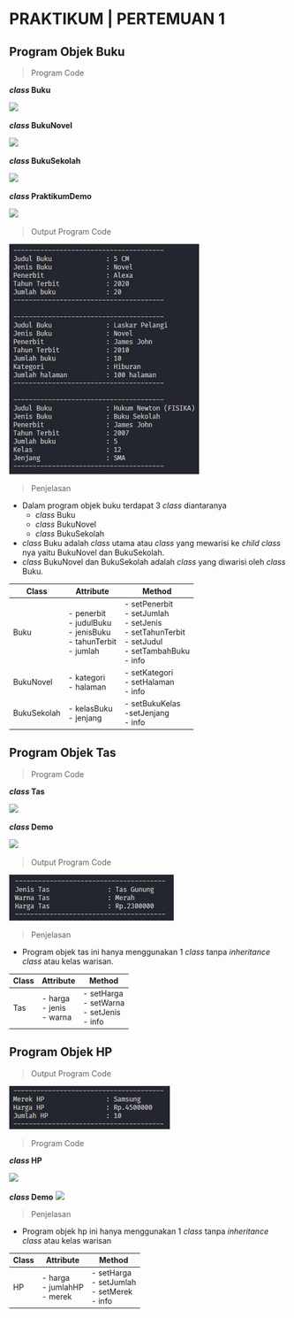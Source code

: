# PRAKTIKUM | PERTEMUAN 1

## Program Objek Buku

> Program Code

**_class_ Buku**

![](images/code-buku.JPG)

**_class_ BukuNovel**

![](images/code-buku-novel.JPG)

**_class_ BukuSekolah**

![](images/code-buku-sekolah.JPG)

**_class_ PraktikumDemo**

![](images/code-demo-1.JPG)

> Output Program Code

![](images/output-objek-buku.JPG)

> Penjelasan

- Dalam program objek buku terdapat 3 _class_ diantaranya
  - _class_ Buku
  - _class_ BukuNovel
  - _class_ BukuSekolah
- _class_ Buku adalah _class_ utama atau _class_ yang mewarisi ke _child class_ nya yaitu BukuNovel dan BukuSekolah.
- _class_ BukuNovel dan BukuSekolah adalah _class_ yang diwarisi oleh _class_ Buku.

| Class       | Attribute                                                                     | Method                                                                                                                |
| ----------- | ----------------------------------------------------------------------------- | --------------------------------------------------------------------------------------------------------------------- |
| Buku        | - penerbit <br> - judulBuku <br> - jenisBuku <br> - tahunTerbit <br> - jumlah | - setPenerbit <br> - setJumlah <br> - setJenis <br> - setTahunTerbit <br> - setJudul <br> - setTambahBuku <br> - info |
| BukuNovel   | - kategori <br> - halaman                                                     | - setKategori <br> - setHalaman <br> - info                                                                           |
| BukuSekolah | - kelasBuku <br> - jenjang                                                    | - setBukuKelas <br> -setJenjang <br> - info                                                                           |

## Program Objek Tas

> Program Code

**_class_ Tas**

![](images/code-tas.JPG)

**_class_ Demo**

![](images/code-demo-2.JPG)

> Output Program Code

![](images/output-objek-tas.JPG)

> Penjelasan

- Program objek tas ini hanya menggunakan 1 _class_ tanpa _inheritance class_ atau kelas warisan.

| Class | Attribute                         | Method                                                 |
| ----- | --------------------------------- | ------------------------------------------------------ |
| Tas   | - harga <br> - jenis <br> - warna | - setHarga <br> - setWarna <br> - setJenis <br> - info |

## Program Objek HP

> Output Program Code

![](images/output-objek-hp.JPG)

> Program Code

**_class_ HP**

![](images/code-hp.JPG)

**_class_ Demo**
![](images/code-demo-3.JPG)

> Penjelasan

- Program objek hp ini hanya menggunakan 1 _class_ tanpa _inheritance class_ atau kelas warisan

| Class | Attribute                            | Method                                                  |
| ----- | ------------------------------------ | ------------------------------------------------------- |
| HP    | - harga <br> - jumlahHP <br> - merek | - setHarga <br> - setJumlah <br> - setMerek <br> - info |
